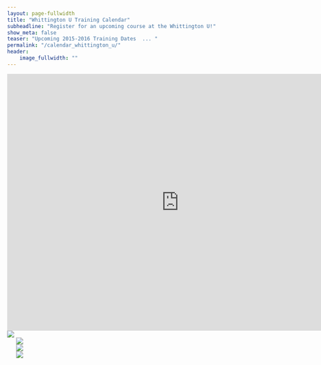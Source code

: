 ```yaml
---
layout: page-fullwidth
title: "Whittington U Training Calendar"
subheadline: "Register for an upcoming course at the Whittington U!"
show_meta: false
teaser: "Upcoming 2015-2016 Training Dates  ... "
permalink: "/calendar_whittington_u/"
header:
    image_fullwidth: ""
---
```



<iframe src="https://www.google.com/calendar/embed?src=professionalmarksmen.com_osm9ol2v5qsdo5up7ehqi3kmeg%40group.calendar.google.com&ctz=America/Chicago" style="border: 0" width="800" height="600" frameborder="0" scrolling="no"></iframe>

<div class="row">
  <div class="large-3 columns">
      <a href="https://store.professionalmarksmen.com/index.php?l=product_detail&p=1" target="_blank"><img src="http://professionalmarksmen.com/images/defpist.jpg">
  </div>
  <div class="large-3 columns">
      <a href="https://store.professionalmarksmen.com/index.php?l=product_detail&p=2" target="_blank"><img src="http://professionalmarksmen.com/images/defrif.jpg">
  </div>
  <div class="large-3 columns">
      <a href="https://store.professionalmarksmen.com/index.php?l=product_detail&p=3" target="_blank"><img src="http://professionalmarksmen.com/images/defshot.jpg">
  </div>
  <div class="large-3 columns">
      <a href="https://store.professionalmarksmen.com/index.php?l=product_detail&p=9" target="_blank"><img src="http://professionalmarksmen.com/images/fundfound.jpg">
  </div>
</div>



